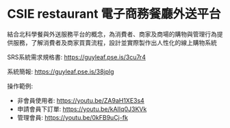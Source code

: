 
# CSIE restaurant 電子商務餐廳外送平台
結合北科學餐與外送服務平台的概念，為消費者、商家及商場的購物與管理⾏為提供服務，了解消費者及商家買賣流程，設計並實際製作出⼈性化的線上購物系統

SRS系統需求規格書: https://guyleaf.pse.is/3cu7r4

系統簡報: https://guyleaf.pse.is/38jplg

操作範例:
- 非會員使用者: https://youtu.be/ZA9aH1XE3s4
- 申請會員下訂單: https://youtu.be/kAIIq0J3KVk 
- 管理會員: https://youtu.be/0kFB9uCj-fk
